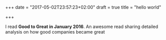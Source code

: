+++
date = "2017-05-02T23:57:23+02:00"
draft = true
title = "hello world"

+++

I read **Good to Great in January 2016**. An awesome read sharing detailed analysis on how good companies became great